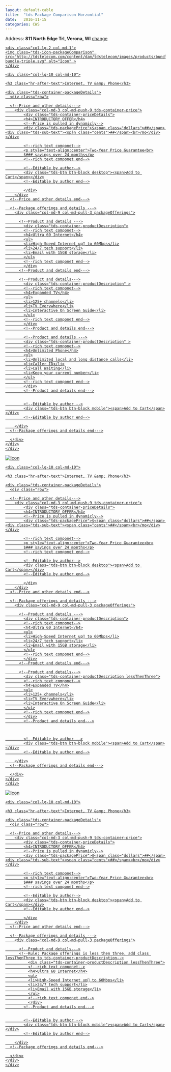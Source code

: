 ```yaml
---
layout: default-cable
title:  "tds-Package Comparison Horzontial"
date:   2016-11-15
categories: CWS
---
```


<!--user name or address bar -->
<!--Not part of the componet -->
<div class="container shopperId">
  <div class="row" >
    <div>Address: <strong>811 North Edge Trl, Verona, WI</strong> <a href="#">change</a></div>
  </div>
</div>
<!--Not part of the componet -->
<!--user name or address bar end-->

<!--container for package sections-->
<div class="tds-packages container">
<div class="row">

<!--CWS Horzontial Package --->
<section class="col-xs-12 col-sm-6 col-md-12 col-lg-12">

<!--If you want the whole section to link opening tag  --->
<a href="http://hellotds.com/"><span class="linkOverlay"></span>
  <!--If you want the whole section to link opening tag end--->

<div class="row">

    <div class="col-lg-2 col-md-1">
    <img class="tds-icon-packageComparison" src="http://tdstelecom.com/content/dam/tdstelecom/images/products/bundles/icon-bundle-triple.svg" alt="Icon" >
    </div>

    <div class="col-lg-10 col-md-10">
  <!--Package name--->
    <h3 class="hr-after-text">Internet, TV &amp; Phone</h3>
  <!--Package name end--->

    <div class="tds-container-packageDetails">
      <div class="row">

      <!--Price and other details--->
        <div class="col-md-3 col-md-push-9 tds-container-price">
            <div class="tds-container-priceDetails">
            <h4>INTRODUCTORY OFFER</h4>
            <!--Price is pulled in dynamicly-->
            <div class="tds-packagePrice">$<span class="dollars">##</span> <div class="tds-sub-text"><span class="cents">##</span><br>/mo</div></div>

            <!--rich text componet-->
            <p style="text-align:center">Two-Year Price Guarantee<br>
            $### savings over 24 months</p>
            <!--rich text componet end-->

            <!--Editable by author-->
            <div class="tds-btn btn-block desktop"><span>Add to Cart</span></div>
            <!--Editable by author end-->

            </div>
        </div>
      <!--Price and other details end--->

      <!--Package offerings and details --->
        <div class="col-md-9 col-md-pull-3 packageOfferings">

          <!--Product and details --->
            <div class="tds-container-productDescription">
            <!--rich text componet-->
            <h4>Ultra 60 Internet</h4>
            <ul>
            <li>High-Speed Internet up to 60Mbps</li>
            <li>24/7 tech support</li>
            <li>Email with 15GB storage</li>
            </ul>
            <!--rich text componet end-->
            </div>
          <!--Product and details end--->

          <!--Product and details--->
            <div class="tds-container-productDescription" >
            <!--rich text componet-->
            <h4>Expanded TV</h4>
            <ul>
            <li>125+ channels</li>
            <li>TV Everywhere</li>
            <li>Interactive On Screen Guide</li>
            </ul>
            <!--rich text componet end-->
            </div>
            <!--Product and details end--->

            <!--Product and details --->
            <div class="tds-container-productDescription" >
            <!--rich text componet-->
            <h4>Unlimited Phone</h4>
            <ul>
            <li>Unlimited local and long distance calls</li>
            <li>Caller ID</li>
            <li>Call Waiting</li>
            <li>Keep your current number</li>
            </ul>
            <!--rich text componet end-->
            </div>
            <!--Product and details end--->


            <!--Editable by author -->
            <div class="tds-btn btn-block mobile"><span>Add to Cart</span></div>
            <!--Editable by author end-->

        </div>
      <!--Package offerings and details end--->

      </div>
    </div>
    </div>
</div>

<!--If you want the whole section to link closing tag--->
</a>
<!--If you want the whole section to link closing tag end--->
</section>
<!--CWS Horzontial Package end --->


<!--CWS Horzontial Package --->
<section class="col-xs-12 col-sm-6 col-md-12 col-lg-12">

<!--If you want the whole section to link opening tag  --->
<a href="http://hellotds.com/"><span class="linkOverlay"></span>
  <!--If you want the whole section to link opening tag end--->

<div class="row">
    <div class="col-lg-2 col-md-1">
    <img class="tds-icon-packageComparison" src="http://tdstelecom.com/content/dam/tdstelecom/images/products/bundles/icon-bundle-triple.svg" alt="Icon" >
    </div>

    <div class="col-lg-10 col-md-10">
  <!--Package name--->
    <h3 class="hr-after-text">Internet, TV &amp; Phone</h3>
  <!--Package name end--->

    <div class="tds-container-packageDetails">
      <div class="row">

      <!--Price and other details--->
        <div class="col-md-3 col-md-push-9 tds-container-price">
            <div class="tds-container-priceDetails">
            <h4>INTRODUCTORY OFFER</h4>
            <!--Price is pulled in dynamicly-->
            <div class="tds-packagePrice">$<span class="dollars">##</span> <div class="tds-sub-text"><span class="cents">##</span><br>/mo</div></div>

            <!--rich text componet-->
            <p style="text-align:center">Two-Year Price Guarantee<br>
            $### savings over 24 months</p>
            <!--rich text componet end-->

            <!--Editable by author-->
            <div class="tds-btn btn-block desktop"><span>Add to Cart</span></div>
            <!--Editable by author end-->

            </div>
        </div>
      <!--Price and other details end--->

      <!--Package offerings and details --->
        <div class="col-md-9 col-md-pull-3 packageOfferings">

          <!--Product and details --->
            <div class="tds-container-productDescription">
            <!--rich text componet-->
            <h4>Ultra 60 Internet</h4>
            <ul>
            <li>High-Speed Internet up to 60Mbps</li>
            <li>24/7 tech support</li>
            <li>Email with 15GB storage</li>
            </ul>
            <!--rich text componet end-->
            </div>
          <!--Product and details end--->

          <!--Product and details--->
            <div class="tds-container-productDescription lessThenThree">
            <!--rich text componet-->
            <h4>Expanded TV</h4>
            <ul>
            <li>125+ channels</li>
            <li>TV Everywhere</li>
            <li>Interactive On Screen Guide</li>
            </ul>
            <!--rich text componet end-->
            </div>
            <!--Product and details end--->



            <!--Editable by author -->
            <div class="tds-btn btn-block mobile"><span>Add to Cart</span></div>
            <!--Editable by author end-->

        </div>
      <!--Package offerings and details end--->

      </div>
    </div>
    </div>
</div>

<!--If you want the whole section to link closing tag--->
</a>
<!--If you want the whole section to link closing tag end--->
</section>
<!--CWS Horzontial Package end --->




<!--Rule: Place this after every 2 sections -->
<div class="clearfix visible-sm-block"></div>
<!--Rule: Place this after every 2 sections end-->




<!--CWS Horzontial Package --->
<section class="col-xs-12 col-sm-6 col-md-12 col-lg-12">

<!--If you want the whole section to link opening tag  --->
<a href="http://hellotds.com/"><span class="linkOverlay"></span>
  <!--If you want the whole section to link opening tag end--->

<div class="row">
    <div class="col-lg-2 col-md-1">
    <img class="tds-icon-packageComparison" src="http://tdstelecom.com/content/dam/tdstelecom/images/products/bundles/icon-bundle-triple.svg" alt="Icon" >
    </div>

    <div class="col-lg-10 col-md-10">
  <!--Package name--->
    <h3 class="hr-after-text">Internet, TV &amp; Phone</h3>
  <!--Package name end--->

    <div class="tds-container-packageDetails">
      <div class="row">

      <!--Price and other details--->
        <div class="col-md-3 col-md-push-9 tds-container-price">
            <div class="tds-container-priceDetails">
            <h4>INTRODUCTORY OFFER</h4>
            <!--Price is pulled in dynamicly-->
            <div class="tds-packagePrice">$<span class="dollars">##</span> <div class="tds-sub-text"><span class="cents">##</span><br>/mo</div></div>

            <!--rich text componet-->
            <p style="text-align:center">Two-Year Price Guarantee<br>
            $### savings over 24 months</p>
            <!--rich text componet end-->

            <!--Editable by author-->
            <div class="tds-btn btn-block desktop"><span>Add to Cart</span></div>
            <!--Editable by author end-->

            </div>
        </div>
      <!--Price and other details end--->

      <!--Package offerings and details --->
        <div class="col-md-9 col-md-pull-3 packageOfferings">

          <!--Product and details--->
          <!--Rule: Package offerings is less then three, add class lessThenThree to tds-container-productDescription-->
              <div class="tds-container-productDescription lessThenThree">
              <!--rich text componet-->
              <h4>Ultra 60 Internet</h4>
              <ul>
              <li>High-Speed Internet up to 60Mbps</li>
              <li>24/7 tech support</li>
              <li>Email with 15GB storage</li>
              </ul>
              <!--rich text componet end-->
              </div>
            <!--Product and details end--->


            <!--Editable by author -->
            <div class="tds-btn btn-block mobile"><span>Add to Cart</span></div>
            <!--Editable by author end-->

        </div>
      <!--Package offerings and details end--->

      </div>
    </div>
    </div>
</div>

<!--If you want the whole section to link closing tag--->
</a>
<!--If you want the whole section to link closing tag end--->
</section>
<!--CWS Horzontial Package end --->

</div>
</div>
<!--container for package sections end-->



<div style="height:50px"></div>
